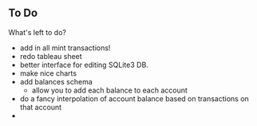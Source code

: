 To Do
---
What's left to do?

- add in all mint transactions!
- redo tableau sheet
- better interface for editing SQLite3 DB.
- make nice charts
- add balances schema
  - allow you to add each balance to each account
- do a fancy interpolation of account balance based on transactions on that account
- 
